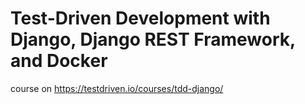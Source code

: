 # Test-Driven Development with Django, Django REST Framework, and Docker

course on https://testdriven.io/courses/tdd-django/

<!-- [![pipeline status](https://gitlab.com/mindfigment1/django-tdd-docker/badges/main/pipeline.svg)](https://gitlab.com/mindfigment1/django-tdd-docker/commits/main) -->
